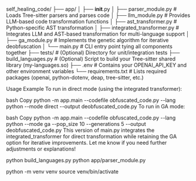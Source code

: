 self_healing_code/
├── app/
│   ├── __init__.py
│   ├── parser_module.py        # Loads Tree-sitter parsers and parses code
│   ├── llm_module.py           # Provides LLM-based code transformation functions
│   ├── ast_transformer.py      # Python-specific AST transformation
│   ├── integrated_transformer.py # Integrates LLM and AST-based transformation for multi-language support
│   ├── ga_module.py            # Implements the genetic algorithm for iterative deobfuscation
│   └── main.py                 # CLI entry point tying all components together
├── tests/                      # (Optional) Directory for unit/integration tests
├── build_languages.py          # (Optional) Script to build your Tree-sitter shared library (my-languages.so)
├── .env                      # Contains your OPENAI_API_KEY and other environment variables
└── requirements.txt            # Lists required packages (openai, python-dotenv, deap, tree-sitter, etc.)

Usage Example
To run in direct mode (using the integrated transformer):

bash
Copy
python -m app.main --codefile obfuscated_code.py --lang python --mode direct --output deobfuscated_code.py
To run in GA mode:

bash
Copy
python -m app.main --codefile obfuscated_code.py --lang python --mode ga --pop_size 10 --generations 5 --output deobfuscated_code.py
This version of main.py integrates the integrated_transformer for direct transformation while retaining the GA option for iterative improvements. Let me know if you need further adjustments or explanations!

python build_languages.py
python app/parser_module.py

python -m venv venv
source venv/bin/activate
